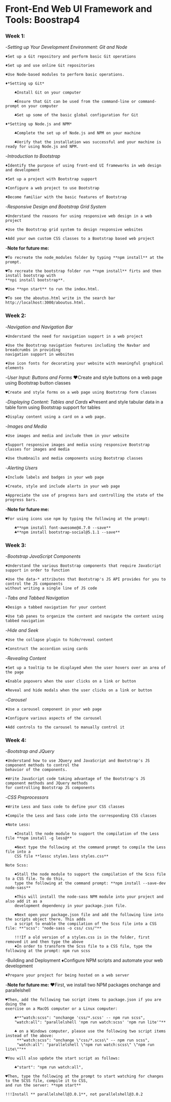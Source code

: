 # Front-End Web UI Framework and Tools: Boostrap4
### Week 1:
-*Setting up Your Development Environment: Git and Node*

    ♦Set up a Git repository and perform basic Git operations
    
    ♦Set up and use online Git repositories

    ♦Use Node-based modules to perform basic operations.

    ♦*Setting up Git*

        ♣Install Git on your computer

        ♣Ensure that Git can be used from the command-line or command-prompt on your computer

        ♣Set up some of the basic global configuration for Git

    ♦*Setting up Node.js and NPM*

        ♣Complete the set up of Node.js and NPM on your machine

        ♣Verify that the installation was successful and your machine is ready for using Node.js and NPM.

-*Introduction to Bootstrap*

    ♦Identify the purpose of using front-end UI frameworks in web design and development
    
    ♦Set up a project with Bootstrap support
    
    ♦Configure a web project to use Bootstrap
    
    ♦Become familiar with the basic features of Bootstrap

-*Responsive Design and Bootstrap Grid System*

    ♦Understand the reasons for using responsive web design in a web project

    ♦Use the Bootstrap grid system to design responsive websites
    
    ♦Add your own custom CSS classes to a Bootstrap based web project

-**Note for future me:**
    
    ♥To recreate the node_modules folder by typing **npm install** at the prompt.

    ♥To recreate the bootstrap folder run **npm install** firts and then install bootstrap with 
    **npi install bootstrap**.

    ♥Use **npn start** to run the index.html.

    ♥To see the aboutus.html write in the search bar http://localhost:3000/aboutus.html.
### Week 2:
-*Navigation and Navigation Bar*

    ♦Understand the need for navigation support in a web project

    ♦Use the Bootstrap navigation features including the Navbar and breadcrumbs in providing 
    navigation support in websites

    ♦Use icon fonts for decorating your website with meaningful graphical elements
-*User Input: Buttons and Forms*
    ♥Create and style buttons on a web page using Bootstrap button classes

    ♥Create and style forms on a web page using Bootstrap form classes

-*Displaying Content: Tables and Cards*
    ♦Present and style tabular data in a table form using Bootstrap support for tables

    ♦Display content using a card on a web page.
-*Images and Media*

    ♦Use images and media and include them in your website

    ♦Support responsive images and media using responsive Bootstrap classes for images and media

    ♦Use thumbnails and media components using Bootstrap classes

-*Alerting Users*

    ♦Include labels and badges in your web page
    
    ♦Create, style and include alerts in your web page
    
    ♦Appreciate the use of progress bars and controlling the state of the progress bars.

-**Note for future me:**

    ♥For using icons use npm by typing the following at the prompt:

        ♣**npm install font-awesome@4.7.0 --save** 
        ♣**npm install bootstrap-social@5.1.1 --save**

### Week 3:
-*Bootstrap JavaScript Components*

    ♦Understand the various Bootstrap components that require JavaScript support in order to function

    ♦Use the data-* attributes that Bootstrap's JS API provides for you to control the JS components 
    without writing a single line of JS code

-*Tabs and Tabbed Navigation*
    
    ♦Design a tabbed navigation for your content
    
    ♦Use tab panes to organize the content and navigate the content using tabbed navigation

-*Hide and Seek*

    ♦Use the collapse plugin to hide/reveal content

    ♦Construct the accordion using cards

-*Revealing Content*

    ♦Set up a tooltip to be displayed when the user hovers over an area of the page
    
    ♦Enable popovers when the user clicks on a link or button
    
    ♦Reveal and hide modals when the user clicks on a link or button

-*Carousel*

    ♦Use a carousel component in your web page

    ♦Configure various aspects of the carousel

    ♦Add controls to the carousel to manually control it

### Week 4:
-*Bootstrap and JQuery*

    ♦Understand how to use JQuery and JavaScript and Bootstrap's JS component methods to control the 
    behavior of the components.

    ♦Write JavaScript code taking advantage of the Bootstrap's JS component methods and JQuery methods 
    for controlling Bootstrap JS components

-*CSS Preprocessors*

    ♦Write Less and Sass code to define your CSS classes
    
    ♦Compile the Less and Sass code into the corresponding CSS classes

    ♦Note Less: 

        ♠Install the node module to support the compilation of the Less file **npm install -g less@**    

        ♠Next type the following at the command prompt to compile the Less file into a 
        CSS file **lessc styles.less styles.css**

    Note Scss:

        ♠Stall the node module to support the compilation of the Scss file to a CSS file. To do this, 
        type the following at the command prompt: **npm install --save-dev node-sass**

        ♠This will install the node-sass NPM module into your project and also add it as a 
        development dependency in your package.json file.

        ♠Next open your package.json file and add the following line into the scripts object there. This adds 
        a script to enable the compilation of the Scss file into a CSS file: **"scss": "node-sass -o css/ css/"**

        !!!If a old version of a styles.css is in the folder, first removed it and then type the above
        ♠In order to transform the Scss file to a CSS file, type the following at the prompt: npm run scss
-Building and Deployment
    ♦Configure NPM scripts and automate your web development
    
    ♦Prepare your project for being hosted on a web server

-**Note for future me:**
    ♥First, we install two NPM packages onchange and parallelshell 

    ♥Then, add the following two script items to package.json if you are doing the 
    exercise on a MacOS computer or a Linux computer:

        ♣**"watch:scss": "onchange 'css/*.scss' -- npm run scss",
        "watch:all": "parallelshell 'npm run watch:scss' 'npm run lite'"**
        
        ♣ on a Windows computer, please use the following two script items instead of the above:
         **"watch:scss": "onchange \"css/*.scss\" -- npm run scss",
         "watch:all": "parallelshell \"npm run watch:scss\" \"npm run lite\""**
    
    ♥You will also update the start script as follows:

        ♣"start": "npm run watch:all",

    ♥Then, type the following at the prompt to start watching for changes to the SCSS file, compile it to CSS, 
    and run the server: **npm start**

    !!!Install ** parallelshell@3.0.1**, not parallelshell@3.0.2

         



         
